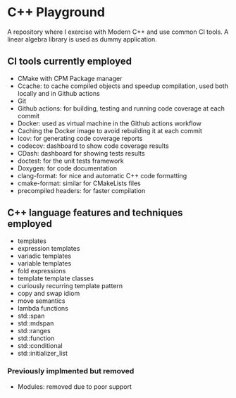 # C++ Playground
A repository where I exercise with Modern C++ and use common CI tools. A linear algebra library is used as dummy application.

## CI tools currently employed
- CMake with CPM Package manager
- Ccache: to cache compiled objects and speedup compilation, used both locally and in Github actions
- Git
- Github actions: for building, testing and running code coverage at each commit
- Docker: used as virtual machine in the Github actions workflow
- Caching the Docker image to avoid rebuilding it at each commit
- lcov: for generating code coverage reports
- codecov: dashboard to show code coverage results
- CDash: dashboard for showing tests results
- doctest: for the unit tests framework
- Doxygen: for code documentation
- clang-format: for nice and automatic C++ code formatting
- cmake-format: similar for CMakeLists files
- precompiled headers: for faster compilation

## C++ language features and techniques employed
- templates
- expression templates
- variadic templates
- variable templates
- fold expressions
- template template classes
- curiously recurring template pattern
- copy and swap idiom
- move semantics
- lambda functions
- std::span
- std::mdspan
- std::ranges
- std::function
- std::conditional
- std::initializer_list


### Previously implmented but removed
- Modules: removed due to poor support
